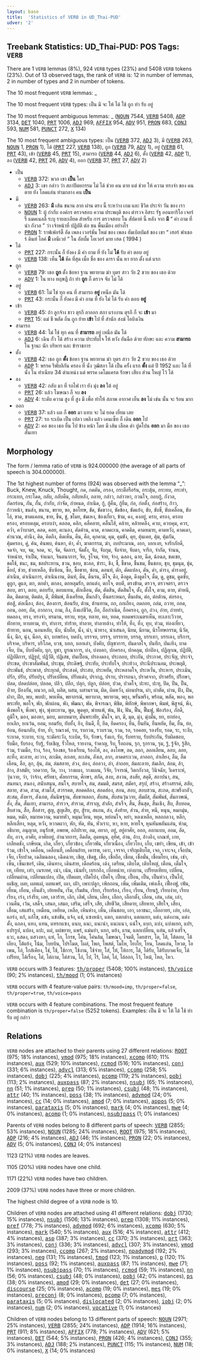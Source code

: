 ```yaml
---
layout: base
title:  'Statistics of VERB in UD_Thai-PUD'
udver: '2'
---
```


## Treebank Statistics: UD_Thai-PUD: POS Tags: `VERB`

There are 1 `VERB` lemmas (8%), 924 `VERB` types (23%) and 5408 `VERB` tokens (23%).
Out of 13 observed tags, the rank of `VERB` is: 12 in number of lemmas, 2 in number of types and 2 in number of tokens.

The 10 most frequent `VERB` lemmas: _

The 10 most frequent `VERB` types:  เป็น มี จะ ให้ ได้ ใช้ ถูก ทำ รับ อยู่

The 10 most frequent ambiguous lemmas: _ (<tt><a href="th_pud-pos-NOUN.html">NOUN</a></tt> 7544, <tt><a href="th_pud-pos-VERB.html">VERB</a></tt> 5408, <tt><a href="th_pud-pos-ADP.html">ADP</a></tt> 3134, <tt><a href="th_pud-pos-DET.html">DET</a></tt> 1040, <tt><a href="th_pud-pos-PRT.html">PRT</a></tt> 1006, <tt><a href="th_pud-pos-ADJ.html">ADJ</a></tt> 969, <tt><a href="th_pud-pos-AFFIX.html">AFFIX</a></tt> 954, <tt><a href="th_pud-pos-ADV.html">ADV</a></tt> 951, <tt><a href="th_pud-pos-PRON.html">PRON</a></tt> 683, <tt><a href="th_pud-pos-CONJ.html">CONJ</a></tt> 593, <tt><a href="th_pud-pos-NUM.html">NUM</a></tt> 581, <tt><a href="th_pud-pos-PUNCT.html">PUNCT</a></tt> 272, <tt><a href="th_pud-pos-X.html">X</a></tt> 134)

The 10 most frequent ambiguous types:  เป็น (<tt><a href="th_pud-pos-VERB.html">VERB</a></tt> 372, <tt><a href="th_pud-pos-ADJ.html">ADJ</a></tt> 3), มี (<tt><a href="th_pud-pos-VERB.html">VERB</a></tt> 263, <tt><a href="th_pud-pos-NOUN.html">NOUN</a></tt> 1, <tt><a href="th_pud-pos-PRON.html">PRON</a></tt> 1), ได้ (<tt><a href="th_pud-pos-PRT.html">PRT</a></tt> 227, <tt><a href="th_pud-pos-VERB.html">VERB</a></tt> 138), ถูก (<tt><a href="th_pud-pos-VERB.html">VERB</a></tt> 79, <tt><a href="th_pud-pos-ADV.html">ADV</a></tt> 1), อยู่ (<tt><a href="th_pud-pos-VERB.html">VERB</a></tt> 61, <tt><a href="th_pud-pos-PRT.html">PRT</a></tt> 43), เข้า (<tt><a href="th_pud-pos-VERB.html">VERB</a></tt> 45, <tt><a href="th_pud-pos-PRT.html">PRT</a></tt> 15), สามารถ (<tt><a href="th_pud-pos-VERB.html">VERB</a></tt> 44, <tt><a href="th_pud-pos-ADJ.html">ADJ</a></tt> 6), ตั้ง (<tt><a href="th_pud-pos-VERB.html">VERB</a></tt> 42, <tt><a href="th_pud-pos-ADP.html">ADP</a></tt> 1), ลง (<tt><a href="th_pud-pos-VERB.html">VERB</a></tt> 42, <tt><a href="th_pud-pos-PRT.html">PRT</a></tt> 26, <tt><a href="th_pud-pos-ADV.html">ADV</a></tt> 4), ออก (<tt><a href="th_pud-pos-VERB.html">VERB</a></tt> 37, <tt><a href="th_pud-pos-PRT.html">PRT</a></tt> 27, <tt><a href="th_pud-pos-ADV.html">ADV</a></tt> 2)


* เป็น
  * <tt><a href="th_pud-pos-VERB.html">VERB</a></tt> 372: พวก เขา <b>เป็น</b> ใคร
  * <tt><a href="th_pud-pos-ADJ.html">ADJ</a></tt> 3: เขา กล่าว ว่า สถาปัตยกรรม ไม่ ได้ ช่วย คน ตาย แต่ ช่วย ให้ ความ ทรงจำ ของ คน ตาย ยัง โลดแล่น ท่ามกลาง คน <b>เป็น</b>
* มี
  * <tt><a href="th_pud-pos-VERB.html">VERB</a></tt> 263: <b>มี</b> เส้น ขนาน ลาก ผ่าน ตรง นี้ ระหว่าง เกม และ ชีวิต ประจำ วัน ของ เรา
  * <tt><a href="th_pud-pos-NOUN.html">NOUN</a></tt> 1: ผู้ กำกับ องค์กร ตรวจสอบ ความ ประพฤติ ของ ตำรวจ อิสระ รัฐ ออนทาริโอ เจอร์รี่ แมคเนลลี่ ระบุ รายละเอียด สำหรับ การ ตรวจสอบ ใน สัปดาห์ นี้ หลัง จาก <b>มี</b> “ คำ ถาม ที่ น่า กังวล ” ว่า เจ้าหน้าที่ ปฏิบัติ ต่อ ชน พื้นเมือง อย่างไร
  * <tt><a href="th_pud-pos-PRON.html">PRON</a></tt> 1: ราฟเฟอร์ตี้ อัด เพลง เวอร์ชัน ใหม่ ของ เพลง ฮัมเบิลบัมส์ ของ เขา “ เฮอร์ ฟาเธอร์ ดินท์ ไลค์ <b>มี</b> เอนีเวย์ ” ใน อัลบั้ม โอเวอร์ มาย เฮด ( 1994 )
* ได้
  * <tt><a href="th_pud-pos-PRT.html">PRT</a></tt> 227: กระนั้น ก็ ยังคง มี คำ ถาม ที่ ยัง ไม่ <b>ได้</b> รับ คำ ตอบ อยู่
  * <tt><a href="th_pud-pos-VERB.html">VERB</a></tt> 138: เห็น <b>ได้</b> ชัด ที่สุด เมื่อ ชื่อ ของ ดารา นั้น หา ยาก ตั้ง แต่ แรก
* ถูก
  * <tt><a href="th_pud-pos-VERB.html">VERB</a></tt> 79: เธอ <b>ถูก</b> ตั้ง ข้อหา ฐาน พยายาม ฆ่า บุตร สาว วัย 2 ขวบ ของ เธอ ด้วย
  * <tt><a href="th_pud-pos-ADV.html">ADV</a></tt> 1: ใน ทาง ทฤษฎี ถ้า ทำ <b>ถูก</b> ก็ ตรวจ จับ ไม่ ได้
* อยู่
  * <tt><a href="th_pud-pos-VERB.html">VERB</a></tt> 61: ไม่ ใช่ ทุก คน ที่ สามารถ <b>อยู่</b> เหนือ มัน ได้
  * <tt><a href="th_pud-pos-PRT.html">PRT</a></tt> 43: กระนั้น ก็ ยังคง มี คำ ถาม ที่ ยัง ไม่ ได้ รับ คำ ตอบ <b>อยู่</b>
* เข้า
  * <tt><a href="th_pud-pos-VERB.html">VERB</a></tt> 45: ถ้า ลูกจ้าง ชาว ตุรกี ลาออก สภา แรงงาน ตุรกี ก็ จะ <b>เข้า</b> มา
  * <tt><a href="th_pud-pos-PRT.html">PRT</a></tt> 15: แม่ ชี พลัด ถิ่น ถูก ย้าย <b>เข้า</b> ไป ที่ สำนัก สงฆ์ ไอบิงเงิน
* สามารถ
  * <tt><a href="th_pud-pos-VERB.html">VERB</a></tt> 44: ไม่ ใช่ ทุก คน ที่ <b>สามารถ</b> อยู่ เหนือ มัน ได้
  * <tt><a href="th_pud-pos-ADJ.html">ADJ</a></tt> 6: เฉิน กั๋ว ได้ สร้าง ความ ประทับใจ ให้ หวัง อันฉือ ด้วย ทักษะ และ ความ <b>สามารถ</b> ใน ฐานะ นัก บริหาร และ ข้าราชการ
* ตั้ง
  * <tt><a href="th_pud-pos-VERB.html">VERB</a></tt> 42: เธอ ถูก <b>ตั้ง</b> ข้อหา ฐาน พยายาม ฆ่า บุตร สาว วัย 2 ขวบ ของ เธอ ด้วย
  * <tt><a href="th_pud-pos-ADP.html">ADP</a></tt> 1: พรรค รีพับลิกัน ครอง ที่ นั่ง วุฒิสภา ได้ เป็น ครั้ง แรก <b>ตั้ง</b> แต่ ปี 1952 และ ได้ ที่ นั่ง ใน ทำเนียบ 34 ตำแหน่ง แต่ พรรค เดโมแครต รักษา เสียง ส่วน ใหญ่ ไว้ ได้
* ลง
  * <tt><a href="th_pud-pos-VERB.html">VERB</a></tt> 42: กลับ มา ที่ รถไฟ เรา ยัง มุ่ง <b>ลง</b> ใต้ อยู่
  * <tt><a href="th_pud-pos-PRT.html">PRT</a></tt> 26: แล้ว โฆษณา ก็ จบ <b>ลง</b>
  * <tt><a href="th_pud-pos-ADV.html">ADV</a></tt> 4: ระดับ ความ สูง ที่ สูง มี เพื่อ ทำให้ สภาพ อากาศ เย็น <b>ลง</b> ไม่ เช่น นั้น จะ ร้อน มาก
* ออก
  * <tt><a href="th_pud-pos-VERB.html">VERB</a></tt> 37: แล้ว ผล ก็ <b>ออก</b> มา แทบ จะ ไม่ ยอด เยี่ยม เลย
  * <tt><a href="th_pud-pos-PRT.html">PRT</a></tt> 27: รถ ระเบิด เป็น เปลว เพลิง แล้ว เคนเซ็ท ก็ เดิน <b>ออก</b> ไป
  * <tt><a href="th_pud-pos-ADV.html">ADV</a></tt> 2: คอ ของ เธอ ยื่น ไป ข้าง หน้า โดย มี เส้น เลือด ดำ ปูดโปน <b>ออก</b> มา มือ ของ เธอ สั่นเทา

## Morphology

The form / lemma ratio of `VERB` is 924.000000 (the average of all parts of speech is 304.000000).

The 1st highest number of forms (924) was observed with the lemma “_”: Buck, Knew, Knuck, Thought, กด, กดดัน, กรอง, กระตือรือร้น, กระตุ้น, กระทบ, กระทำ, กระแทก, กระโดด, กลับ, กลับคืน, กลับหลัง, กลาย, กล่าว, กล่าวหา, กวนใจ, กอบกู้, กังวล, กัดกร่อน, กัน, กั้น, กำกับ, กำจัด, กำหนด, กำเนิด, กู้, กู้คืน, กู้ยืม, ก่อ, ก่อตั้ง, ก่อสร้าง, ก้าว, ก้าวหน้า, ขนส่ง, ขนาน, ขยาย, ขอ, ขอโทษ, ขัด, ขัดขวาง, ขัดข้อง, ขัดแย้ง, ขับ, ขับขี่, ขับเคลื่อน, ขับไล่, ขาด, ขาดแคลน, ขาย, ขึ้น, ขู่, ขโมย, ข่มเหง, ข้องเกี่ยว, ข้าม, คง, คงอยู่, ครบ, ครอง, ครอบครอง, ครอบคลุม, ครอบงำ, คลอด, คลิก, คลี่คลาย, คลื่นไส้, คล้าย, คล้ายคลึง, ควบ, ควบคุม, ควร, คว่ำ, คว่ำบาตร, คอด, คอย, คะนอง, คัดค้าน, คาด, คาดคะเน, คาดคิด, คาดหมาย, คาดหวัง, คาดเดา, คำนวณ, คำนึง, คิด, คิดถึง, คิดเห็น, คืน, คือ, คุกคาม, คุม, คุมขัง, คุย, คุ้นเคย, คุ้ม, คุ้มกัน, คุ้มครอง, คู่, ค้น, ค้นพบ, ค้นหา, ค้า, ค้ำ, ฆาตกรรม, ฆ่า, งบประมาณ, งอก, งอกเงย, จงรักภักดี, จดจำ, จบ, จม, จอด, จะ, จัด, จัดการ, จัดตั้ง, จับ, จับกุม, จับจ่าย, จับตา, จารึก, จำกัด, จำนน, จำหน่าย, จำเป็น, จำแนก, จินตนาการ, จีบ, จู่โจม, จ่าย, จ้าง, ฉลอง, ฉาย, ฉีด, ฉ้อฉล, ชดเชย, ชดใช้, ชนะ, ชม, ชลประทาน, ชวน, ชอบ, ชะลอ, ชำระ, ชิง, ชี้, ชี้ขาด, ชื่นชม, ชื่นชอบ, ชุบ, ชุมนุม, ชุ่ม, ช็อป, ช่วย, ช่วยเหลือ, ซับซ้อน, ซื้อ, ซื้อขาย, ซ่อน, ดอนท์, ดัก, ดัดแปลง, ดัน, ดำ, ดำรง, ดำรงอยู่, ดำเนิน, ดำเนินการ, ดำเนินงาน, ดินท์, ดิ้น, ดิ้นรน, ดีใจ, ดึง, ดึงดูด, ดึงดูดใจ, ดื่ม, ดู, ดูชม, ดูดซับ, ดูถูก, ดูแล, ตก, ตกต่ำ, ตกลง, ตกหลุมรัก, ตกแต่ง, ตกใจ, ตบตี, ตรงข้าม, ตรวจ, ตรวจตรา, ตรวจสอบ, ตรา, ตอบ, ตอบรับ, ตอบแทน, ตักเตือน, ตัด, ตัดสิน, ตัดสินใจ, ตั้ง, ตั้งใจ, ตาม, ตาย, ตำหนิ, ติด, ติดตาม, ติดต่อ, ตี, ตีพิมพ์, ตึงเครียด, ตื่นกลัว, ตื่นตระหนก, ตื่นเต้น, ต่อ, ต่อต้าน, ต่อรอง, ต่อสู้, ต่อเนื่อง, ต้อง, ต้องการ, ต้อนรับ, ต้าน, ต้านทาน, ถก, ถกเถียง, ถดถอย, ถล่ม, ถวาย, ถอด, ถอน, ถอย, ถัด, ถากถาง, ถาม, ถึง, ถึงแก่ชีวิต, ถือ, ถือกำเนิด, ถือครอง, ถูก, ถ่วง, ถ่าย, ถ่ายทำ, ทดลอง, ทรง, ทรงจำ, ทรมาน, ทราบ, ทรุด, ทลาย, ทอ, ทอด, ทอดพระเนตรเห็น, ทะเลาะวิวาท, ทักทาย, ทาบทาม, ทำ, ทำการ, ทำร้าย, ทำลาย, ทำลายล้าง, ทำให้, ทิ้ง, ทึ่ง, ทุบ, ท่วม, ท่องเที่ยว, ท้าทาย, นอน, นอนหลับ, นับ, นับถือ, นั่ง, นำ, นำทาง, นำเสนอ, นิยม, นิยาม, นิรโทษกรรม, นิวัต, นิ่ง, นึก, นุ่ง, น็อก, น่า, บกพร่อง, บดบัง, บรรจบ, บรรจุ, บรรยาย, บรรลุ, บรรเทา, บรรเลง, บริการ, บริจาค, บริหาร, บริโภค, บวช, บอก, บอกเล่า, บังคับ, บัญชาการ, บันดาลใจ, บันทึก, บันเทิง, บาดเจ็บ, บิน, บีบบังคับ, บุก, บูชา, บูรณาการ, บ่ง, บ่งบอก, ปกครอง, ปกคลุม, ปกป้อง, ปฏิญาณ, ปฏิบัติ, ปฏิบัติการ, ปฏิรูป, ปฏิวัติ, ปฏิเสธ, ปนเปื้อน, ปรองดอง, ประกอบ, ประกัน, ประกาศ, ประจัญ, ประจำ, ประชด, ประชาสัมพันธ์, ประชุม, ประดิษฐ์, ประทับ, ประทับใจ, ประท้วง, ประนีประนอม, ประพฤติ, ประพันธ์, ประพาส, ประยุกต์, ประสงค์, ประสบ, ประหยัด, ประหลาดใจ, ประหวั่น, ประหาร, ประเมิน, ปรัก, ปรับ, ปรับปรุง, ปรับเปลี่ยน, ปรับแต่ง, ปรากฏ, ปราบ, ปรารถนา, ปราศจาก, ปราศรัย, ปรึกษา, ปลด, ปลดปล่อย, ปลอด, ปลิว, ปลีก, ปลุก, ปลูก, ปล่อย, ปวด, ปวดใจ, ปะทะ, ปะทุ, ปิด, ปีน, ป็น, ป่วย, ป้องกัน, ผนวก, ผลิ, ผลิต, ผสม, ผสานรวม, ผิด, ผิดหวัง, ผ่อนปรน, ผ่า, ผ่าตัด, ผ่าน, ฝัง, ฝัน, ฝาก, ฝึก, พบ, พบปะ, พบเห็น, พยากรณ์, พยาบาล, พยายาม, พยุง, พรั่นพรึง, พร้อม, พลัด, พอง, พอพระทัย, พอใจ, พัก, พักผ่อน, พัง, พัฒนา, พัด, พิจารณา, พิชิต, พิทักษ์, พิพากษา, พิมพ์, พิสูจน์, พึง, พึงพอใจ, พึ่งพา, พุ่ง, พุ่งทะยาน, พูด, พูดคุย, พ่ายแพ้, พ้น, ฟัง, ฟัน, ฟื้น, ฟื้นฟู, ฟ้องร้อง, ภักดี, ภูมิใจ, มอง, มองหา, มอบ, มอบหมาย, มั่นพระทัย, มั่นใจ, มา, มี, มุด, มุ่ง, มุ่งมั่น, ยก, ยกย่อง, ยกเลิก, ยกเว้น, ยอม, ยอมรับ, ยับยั้ง, ยิง, ยินดี, ยี้, ยึด, ยึดครอง, ยืน, ยืนยัน, ยืนหยัด, ยืม, ยื่น, ย่อ, ย้อน, ย้อนกลับ, ย้าย, ย้ำ, รณรงค์, รบ, รบกวน, รวบรวม, รวม, รอ, รอคอย, รองรับ, รอด, ระ, ระงับ, ระบาด, ระบาย, ระบุ, ระมัดระวัง, ระเบิด, รัก, รักษา, รังแก, รับ, รับทราบ, รับประกัน, รับผิดชอบ, รับมือ, รับรอง, รับรู้, รับเชิญ, รั่วไหล, รายงาน, รำคาญ, รีบ, รื้อถอน, รุก, รุกราน, รุม, รู้, รู้จัก, รู้สึก, ร่วม, ร่วมมือ, ร่าง, ร้อง, ร้องขอ, ร้องเรียน, ร้องไห้, ลง, ลงโทษ, ลด, ลอก, ลอกเลียน, ลอบ, ลอย, ละทิ้ง, ละลาย, ละวาง, ละเมิด, ละเลย, ละเล่น, ลังเล, ลาก, ลาดตระเวน, ลาออก, ลำเลียง, ลืม, ลืมเลือน, ลือ, ลุก, ลุ้น, ล่ม, ล่มสลาย, ล่วง, ล่อง, ล่อลวง, ล่า, ล่าถอย, ล้มละลาย, ล้มเลิก, ล้อม, ล้า, ล้าง, ล้าสมัย, วอดวาย, วัด, วาง, วางแผง, วางแผน, วิจัย, วิจารณ์, วิตกกังวล, วินิจฉัย, วิเคราะห์, วุ่นวาย, ว่า, ว่าจ้าง, ศรัทธา, ศัลยกรรม, ศึกษา, สกัด, สงบ, สงวน, สงสัย, สดุดี, สถาปนา, สน, สนทนา, สนอง, สนับสนุน, สนใจ, สบายใจ, สม, สมมติ, สมรส, สมัคร, สรุป, สร้าง, สร้างสรรค์, สลับ, สลาย, สวด, สวม, สวมใส่, สวรรคต, สอดคล้อง, สอดส่อง, สอน, สอบ, สอบสวน, สะกด, สะพรึงกลัว, สะสม, สังหาร, สังเกต, สันนิษฐาน, สับขาหลอก, สับสน, สับสนวุ่นวาย, สัมผัส, สัมพันธ์, สัมภาษณ์, สั่ง, สั่น, สั่นเทา, สามารถ, สำรวจ, สำรวม, สำราญ, สำลัก, สำเร็จ, สิ้น, สิ้นสุด, สิ้นเชิง, สืบ, สืบทอด, สืบสวน, สื่อ, สื่อสาร, สูญ, สูญเสีย, สูบ, สู้รบ, สแกน, ส่ง, ส่งท้าย, ส่วน, ส่าย, หนี, หนุน, หมกมุ่น, หมด, หมัก, หมายความ, หมายหัว, หมุนเวียน, หยุด, หย่อนใจ, หย่า, หลงเหลือ, หลอกลวง, หลีก, หลีกเลี่ยง, หลุด, หวัง, หวาดผวา, หัก, หัด, หัน, หัวเราะ, หา, หาย, หายใจ, หุนหันพลันแล่น, ห้าม, อธิบาย, อนุญาต, อนุรักษ์, อพยพ, อภิปราย, อม, อยาก, อยู่, อยู่อาศัย, ออก, ออกแบบ, ออม, อัด, อับ, อาจ, อาศัย, อาศัยอยู่, อำนวยการ, อึดอัด, อุดหนุน, อุทิศ, อ่าน, อ้าง, อ้างอิง, เกณฑ์, เกย, เกลียดชัง, เกษียณ, เกิด, เกี่ยว, เกี่ยวข้อง, เกี่ยวพัน, เกี่ยวเนื่อง, เกี่ยวโยง, เก็บ, เขย่า, เขียน, เข้า, เข้าร่วม, เข้าใจ, เคลื่อน, เคลื่อนที่, เคลื่อนย้าย, เคารพ, เคาะ, เจรจา, เจริญเติบโต, เจอ, เจาะจง, เจือปน, เจ็บ, เจ็บปวด, เฉลิมฉลอง, เฉิดฉาย, เชิญ, เชิดชู, เชื่อ, เชื่อถือ, เชื่อม, เชื่อมั่น, เชื่อมโยง, เช่น, เช่า, เซ็น, เซ็นเซอร์, เดิน, เดินทาง, เดินสาย, เดือดร้อน, เด้ง, เตรียม, เติบโต, เติบใหญ่, เตือน, เต็มใจ, เท, เทียบ, เท่า, เนรเทศ, เน่า, เน้น, เน้นย้ำ, เบรกกิง, เบื่อหน่าย, เบ่งบาน, เปรียบเทียบ, เปลี่ยน, เปลี่ยนผ่าน, เปลี่ยนแปลง, เปิด, เปิดเผย, เปิดโปง, เปิดใจ, เปี่ยม, เปื้อน, เป็น, เป็นห่วง, เป็นไป, เผชิญ, เผย, เผยแผ่, เผยแพร่, เผา, เฝ้า, เพาะปลูก, เพิกถอน, เพิ่ม, เพิ่มเติม, เพ่งเล็ง, เฟื่องฟู, เฟ้น, เยี่ยม, เยือน, เย็นตัว, เย้ยหยัน, เริ่ม, เริ่มต้น, เรียก, เรียกร้อง, เรียง, เรียน, เรียนรู้, เรียบง่าย, เรียบเรียง, เร่ง, เร่งรีบ, เลย, เลวร้าย, เลิก, เลิฟ, เลียน, เลี้ยง, เลือก, เลือกตั้ง, เลื่อน, เล่น, เล่ม, เล่า, เวนคืน, เว้น, เสด็จ, เสนอ, เสมอ, เสริม, เสร็จ, เสีย, เสียชีวิต, เสียดาย, เสียหาย, เสียใจ, เสี่ยง, เสื่อม, เสแสร้ง, เหมือน, เหยียด, เหลือ, เหินห่าง, เห็น, เห็นชอบ, เอา, เอาชนะ, เอื้ออาทร, เอ่ย, เอ่อ, แกร่ง, แก้, แก้ไข, แข่ง, แข่งขัน, แจ้ง, แช่, แซงหน้า, แตก, แตกต่าง, แตกแยก, แต่ง, แต่งงาน, แต่งตั้ง, แถลง, แทง, แทน, แทรกแซง, แนบ, แนะ, แนะนำ, แนะแนว, แน่ใจ, แบก, แบ่ง, แบ่งแยก, แปร, แปรรูป, แปลง, แปะ, แผ่, แผ่ขยาย, แพร่, แม่นยำ, แยก, แย้ง, แรม, แลกเปลี่ยน, แล่น, แล้วเสร็จ, แวะ, แสดง, แสวงหา, แห่, โก, โกรธ, โค่น, โค่นล้ม, โฆษณา, โจมตี, โดยสาร, โต, โต้, โต้ตอบ, โต้เถียง, โต้แย้ง, โน้ม, โบยบิน, โปรโมต, โผล่, โพก, โพสต์, โมโห, โยงใย, โยน, โลดแล่น, โหวต, โอเพน, โอ่, ใกล้เคียง, ใช่, ใช้, ใช้การ, ใช้งาน, ใช้จ่าย, ใส่, ให้, ให้การ, ได้, ได้รับ, ได้รับบาดเจ็บ, ได้เปรียบ, ได้เรื่อง, ไต่, ไต่ถาม, ไต่สวน, ไถ่, ไป, ไร้, ไลค์, ไล่, ไล่ออก, ไว้, ไหม้, ไหล, ไหว.

`VERB` occurs with 3 features: <tt><a href="th_pud-feat-th/proper.html">th/proper</a></tt> (5408; 100% instances), <tt><a href="th_pud-feat-th/voice.html">th/voice</a></tt> (90; 2% instances), <tt><a href="th_pud-feat-th/mood.html">th/mood</a></tt> (1; 0% instances)

`VERB` occurs with 4 feature-value pairs: `th/mood=imp`, `th/proper=false`, `th/proper=true`, `th/voice=pass`

`VERB` occurs with 4 feature combinations.
The most frequent feature combination is `th/proper=false` (5252 tokens).
Examples: เป็น มี จะ ให้ ได้ ใช้ ทำ รับ อยู่ กล่าว


## Relations

`VERB` nodes are attached to their parents using 27 different relations: <tt><a href="th_pud-dep-ROOT.html">ROOT</a></tt> (975; 18% instances), <tt><a href="th_pud-dep-vmod.html">vmod</a></tt> (975; 18% instances), <tt><a href="th_pud-dep-xcomp.html">xcomp</a></tt> (610; 11% instances), <tt><a href="th_pud-dep-aux.html">aux</a></tt> (529; 10% instances), <tt><a href="th_pud-dep-rcmod.html">rcmod</a></tt> (516; 10% instances), <tt><a href="th_pud-dep-conj.html">conj</a></tt> (331; 6% instances), <tt><a href="th_pud-dep-advcl.html">advcl</a></tt> (313; 6% instances), <tt><a href="th_pud-dep-ccomp.html">ccomp</a></tt> (258; 5% instances), <tt><a href="th_pud-dep-dobj.html">dobj</a></tt> (225; 4% instances), <tt><a href="th_pud-dep-pcomp.html">pcomp</a></tt> (119; 2% instances), <tt><a href="th_pud-dep-pobj.html">pobj</a></tt> (113; 2% instances), <tt><a href="th_pud-dep-auxpass.html">auxpass</a></tt> (87; 2% instances), <tt><a href="th_pud-dep-nsubj.html">nsubj</a></tt> (65; 1% instances), <tt><a href="th_pud-dep-nn.html">nn</a></tt> (51; 1% instances), <tt><a href="th_pud-dep-prep.html">prep</a></tt> (50; 1% instances), <tt><a href="th_pud-dep-csubj.html">csubj</a></tt> (48; 1% instances), <tt><a href="th_pud-dep-attr.html">attr</a></tt> (40; 1% instances), <tt><a href="th_pud-dep-poss.html">poss</a></tt> (38; 1% instances), <tt><a href="th_pud-dep-advmod.html">advmod</a></tt> (24; 0% instances), <tt><a href="th_pud-dep-cc.html">cc</a></tt> (14; 0% instances), <tt><a href="th_pud-dep-amod.html">amod</a></tt> (7; 0% instances), <tt><a href="th_pud-dep-appos.html">appos</a></tt> (5; 0% instances), <tt><a href="th_pud-dep-parataxis.html">parataxis</a></tt> (5; 0% instances), <tt><a href="th_pud-dep-mark.html">mark</a></tt> (4; 0% instances), <tt><a href="th_pud-dep-mwe.html">mwe</a></tt> (4; 0% instances), <tt><a href="th_pud-dep-acomp.html">acomp</a></tt> (1; 0% instances), <tt><a href="th_pud-dep-nsubjpass.html">nsubjpass</a></tt> (1; 0% instances)

Parents of `VERB` nodes belong to 8 different parts of speech: <tt><a href="th_pud-pos-VERB.html">VERB</a></tt> (2855; 53% instances), <tt><a href="th_pud-pos-NOUN.html">NOUN</a></tt> (1285; 24% instances), <tt><a href="th_pud-dep-ROOT.html">ROOT</a></tt> (975; 18% instances), <tt><a href="th_pud-pos-ADP.html">ADP</a></tt> (216; 4% instances), <tt><a href="th_pud-pos-ADJ.html">ADJ</a></tt> (46; 1% instances), <tt><a href="th_pud-pos-PRON.html">PRON</a></tt> (22; 0% instances), <tt><a href="th_pud-pos-ADV.html">ADV</a></tt> (5; 0% instances), <tt><a href="th_pud-pos-CONJ.html">CONJ</a></tt> (4; 0% instances)

1123 (21%) `VERB` nodes are leaves.

1105 (20%) `VERB` nodes have one child.

1171 (22%) `VERB` nodes have two children.

2009 (37%) `VERB` nodes have three or more children.

The highest child degree of a `VERB` node is 10.

Children of `VERB` nodes are attached using 41 different relations: <tt><a href="th_pud-dep-dobj.html">dobj</a></tt> (1730; 15% instances), <tt><a href="th_pud-dep-nsubj.html">nsubj</a></tt> (1506; 13% instances), <tt><a href="th_pud-dep-prep.html">prep</a></tt> (1308; 11% instances), <tt><a href="th_pud-dep-pref.html">pref</a></tt> (778; 7% instances), <tt><a href="th_pud-dep-advmod.html">advmod</a></tt> (692; 6% instances), <tt><a href="th_pud-dep-xcomp.html">xcomp</a></tt> (630; 5% instances), <tt><a href="th_pud-dep-mark.html">mark</a></tt> (540; 5% instances), <tt><a href="th_pud-dep-aux.html">aux</a></tt> (516; 4% instances), <tt><a href="th_pud-dep-attr.html">attr</a></tt> (412; 4% instances), <tt><a href="th_pud-dep-asp.html">asp</a></tt> (387; 3% instances), <tt><a href="th_pud-dep-cc.html">cc</a></tt> (370; 3% instances), <tt><a href="th_pud-dep-prt.html">prt</a></tt> (363; 3% instances), <tt><a href="th_pud-dep-conj.html">conj</a></tt> (336; 3% instances), <tt><a href="th_pud-dep-advcl.html">advcl</a></tt> (307; 3% instances), <tt><a href="th_pud-dep-vmod.html">vmod</a></tt> (293; 3% instances), <tt><a href="th_pud-dep-ccomp.html">ccomp</a></tt> (267; 2% instances), <tt><a href="th_pud-dep-npadvmod.html">npadvmod</a></tt> (192; 2% instances), <tt><a href="th_pud-dep-neg.html">neg</a></tt> (131; 1% instances), <tt><a href="th_pud-dep-tmod.html">tmod</a></tt> (123; 1% instances), <tt><a href="th_pud-dep-p.html">p</a></tt> (120; 1% instances), <tt><a href="th_pud-dep-poss.html">poss</a></tt> (92; 1% instances), <tt><a href="th_pud-dep-auxpass.html">auxpass</a></tt> (87; 1% instances), <tt><a href="th_pud-dep-mwe.html">mwe</a></tt> (71; 1% instances), <tt><a href="th_pud-dep-nsubjpass.html">nsubjpass</a></tt> (70; 1% instances), <tt><a href="th_pud-dep-rcmod.html">rcmod</a></tt> (59; 1% instances), <tt><a href="th_pud-dep-nn.html">nn</a></tt> (56; 0% instances), <tt><a href="th_pud-dep-csubj.html">csubj</a></tt> (48; 0% instances), <tt><a href="th_pud-dep-pobj.html">pobj</a></tt> (42; 0% instances), <tt><a href="th_pud-dep-ps.html">ps</a></tt> (38; 0% instances), <tt><a href="th_pud-dep-amod.html">amod</a></tt> (29; 0% instances), <tt><a href="th_pud-dep-det.html">det</a></tt> (27; 0% instances), <tt><a href="th_pud-dep-discourse.html">discourse</a></tt> (25; 0% instances), <tt><a href="th_pud-dep-acomp.html">acomp</a></tt> (19; 0% instances), <tt><a href="th_pud-dep-mes.html">mes</a></tt> (19; 0% instances), <tt><a href="th_pud-dep-preconj.html">preconj</a></tt> (8; 0% instances), <tt><a href="th_pud-dep-pcomp.html">pcomp</a></tt> (7; 0% instances), <tt><a href="th_pud-dep-parataxis.html">parataxis</a></tt> (5; 0% instances), <tt><a href="th_pud-dep-dislocated.html">dislocated</a></tt> (2; 0% instances), <tt><a href="th_pud-dep-iobj.html">iobj</a></tt> (2; 0% instances), <tt><a href="th_pud-dep-num.html">num</a></tt> (2; 0% instances), <tt><a href="th_pud-dep-vocative.html">vocative</a></tt> (1; 0% instances)

Children of `VERB` nodes belong to 13 different parts of speech: <tt><a href="th_pud-pos-NOUN.html">NOUN</a></tt> (2971; 25% instances), <tt><a href="th_pud-pos-VERB.html">VERB</a></tt> (2855; 24% instances), <tt><a href="th_pud-pos-ADP.html">ADP</a></tt> (1914; 16% instances), <tt><a href="th_pud-pos-PRT.html">PRT</a></tt> (911; 8% instances), <tt><a href="th_pud-pos-AFFIX.html">AFFIX</a></tt> (778; 7% instances), <tt><a href="th_pud-pos-ADV.html">ADV</a></tt> (621; 5% instances), <tt><a href="th_pud-pos-DET.html">DET</a></tt> (544; 5% instances), <tt><a href="th_pud-pos-PRON.html">PRON</a></tt> (426; 4% instances), <tt><a href="th_pud-pos-CONJ.html">CONJ</a></tt> (355; 3% instances), <tt><a href="th_pud-pos-ADJ.html">ADJ</a></tt> (188; 2% instances), <tt><a href="th_pud-pos-PUNCT.html">PUNCT</a></tt> (115; 1% instances), <tt><a href="th_pud-pos-NUM.html">NUM</a></tt> (18; 0% instances), <tt><a href="th_pud-pos-X.html">X</a></tt> (14; 0% instances)

